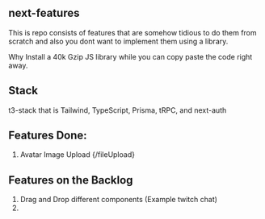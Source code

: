 ## next-features

This is repo consists of features that are somehow tidious to do them from scratch and
also you dont want to implement them using a library.

Why Install a 40k Gzip JS library while you can copy paste the code right away.

## Stack

t3-stack that is Tailwind, TypeScript, Prisma, tRPC, and next-auth

## Features Done:

1. Avatar Image Upload {/fileUpload}

## Features on the Backlog

1. Drag and Drop different components (Example twitch chat)
2.
